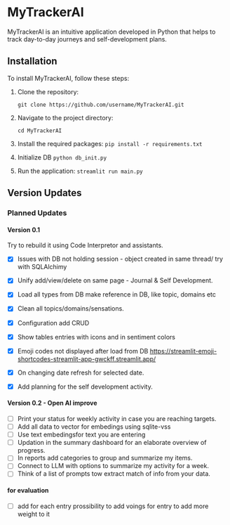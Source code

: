 # MyTrackerAI

MyTrackerAI is an intuitive application developed in Python that helps to track day-to-day journeys and self-development plans. 

## Installation

To install MyTrackerAI, follow these steps:

1. Clone the repository: 
   
   `git clone https://github.com/username/MyTrackerAI.git`

2. Navigate to the project directory: 

   `cd MyTrackerAI`

3. Install the required packages: 
   `pip install -r requirements.txt`

4. Initialize DB
   `python db_init.py`

5. Run the application: 
   `streamlit run main.py`

## Version Updates

### Planned Updates

#### Version 0.1
Try to rebuild it using Code Interpretor and assistants. 
- [X] Issues with DB not holding session - object created in same thread/ try with SQLAlchimy
- [X] Unify add/view/delete on same page - Journal & Self Development. 
- [X] Load all types from DB make reference in DB, like topic, domains etc
- [X] Clean all topics/domains/sensations. 
- [X] Configuration add CRUD
- [X] Show tables entries with icons and in sentiment colors
- [X] Emoji codes not displayed after load from DB https://streamlit-emoji-shortcodes-streamlit-app-gwckff.streamlit.app/
- [X] On changing date refresh for selected date. 
- [X] Add planning for the self development activity.



#### Version 0.2 - Open AI improve 
- [ ] Print your status for weekly activity in case you are reaching targets. 
- [ ] Add all data to vector for embedings using sqlite-vss
- [ ] Use text embedingsfor text you are entering
- [ ] Updation in the summary dashboard for an elaborate overview of progress.
- [ ] In reports add categories to group and summarize my items.
- [ ] Connect to LLM with options to summarize my activity for a week.
- [ ] Think of a list of prompts tow extract match of info from your data.

#### for evaluation 
- [ ] add for each entry prossibility to add voings for entry to add more weight to it